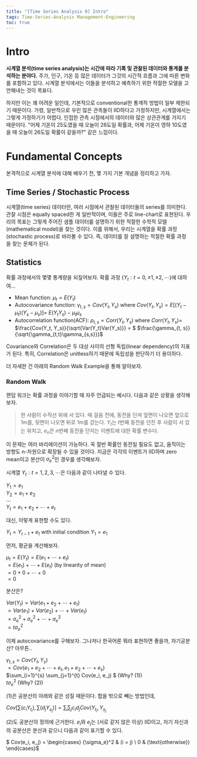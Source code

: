 ```yaml
---
title: "[Time Series Analysis 0] Intro"
tags: Time-Series-Analysis Management-Engineering
toc: true
---
```


# Intro
**시계열 분석(time series analysis)는 시간에 따라 기록 및 관찰된 데이터와 통계를 분석하는 분야다.** 주가, 인구, 기온 등 많은 데이터가 그것의 시간적 흐름과 그에 따른 변화를 포함하고 있다. 시계열 분석에서는 이들을 분석하고 예측하기 위한 적절한 모델을 고안해내는 것이 목표다.

하지만 이는 꽤 어려운 일인데, 기본적으로 conventional한 통계적 방법이 일부 제한되기 때문이다. 가령, 일반적으로 우린 많은 관측들이 IID하다고 가정하지만, 시계열에서는 그렇게 가정하기가 어렵다. 인접한 관측 시점에서의 데이터와 많은 상관관계를 가지기 때문이다. "어제 기온이 25도였을 때 오늘이 26도일 확률과, 어제 기온이 영하 10도였을 때 오늘이 26도일 확률이 같을까?" 같은 느낌이다.


# Fundamental Concepts
본격적으로 시계열 분석에 대해 배우기 전, 몇 가지 기본 개념을 정리하고 가자.

## Time Series / Stochastic Process
시계열(time series) 데이터란, 여러 시점에서 관찰된 데이터들의 series를 의미한다. 관찰 시점은 equally spaced한 게 일반적이며, 이들은 주로 line-chart로 표현된다. 우리의 목표는 그렇게 주어진 샘플 데이터를 설명하기 위한 적절한 수학적 모델(mathematical model)을 찾는 것이다. 이를 위해서, 우리는 시계열을 확률 과정(stochastic process)로 바라볼 수 있다. 즉, 데이터를 잘 설명하는 적절한 확률 과정을 찾는 문제가 된다.

## Statistics
확률 과정에서의 몇몇 통계량을 되짚어보자. 확률 과정 $\{Y_t: t = 0, \pm 1, \pm 2, \cdots \}$에 대하여...

- Mean function: $\mu_t = E(Y_t)$
- Autocovariance function: $\gamma_{t, s} = Cov(Y_t, Y_s)$ where $Cov(Y_t, Y_s) = E[(Y_t - \mu_t)(Y_s - \mu_s)] =$ $E(Y_tY_s) - \mu_t\mu_s$
- Autocorrelation function(ACF): $\rho_{t, s} = Corr(Y_t, Y_s)$ where $Corr(Y_t, Y_s) =$ $\frac{Cov(Y_t, Y_s)}{\sqrt{Var(Y_t)Var(Y_s)}} = $ $\frac{\gamma_{t, s}}{\sqrt{\gamma_{t,t}\gamma_{s,s}}}$

Covariance와 Correlation은 두 대상 사이의 선형 독립(linear dependency)의 지표가 된다. 특히, Correlation은 unitless하기 때문에 독립성을 판단하기 더 용이하다.

더 자세한 건 아래의 Random Walk Example을 통해 알아보자.

### Random Walk
랜덤 워크는 확률 과정을 이야기할 때 자주 언급되는 예시다. 다음과 같은 상황을 생각해보자.

> 한 사람이 수직선 위에 서 있다. 매 걸음 전에, 동전을 던져 앞면이 나오면 앞으로 1m를, 뒷면이 나오면 뒤로 1m를 걷는다. $Y_t$는 $t$번째 동전을 던진 후 사람이 서 있는 위치고, $e_n$은 $n$번째 동전을 던지는 이벤트에 대한 확률 변수다.

이 문제는 여러 바리에이션이 가능하다. 꼭 절반 확률인 동전일 필요도 없고, 움직이는 방향도 n-차원으로 확장될 수 있을 것이다. 지금은 각각의 이벤트가 IID하며 zero mean이고 분산이 ${\sigma_e}^2$인 경우를 생각해보자.

시계열 ${Y_t: t = 1, 2, 3, \cdots}$은 다음과 같이 나타낼 수 있다.

$Y_1 = e_1$
<br>$Y_2 = e_1 + e_2$
<br>$\cdots$
<br>$Y_t = e_1 + e_2 + \cdots + e_t$

대신, 이렇게 표현할 수도 있다.

$Y_t = Y_{t-1} + e_t$ with initial condition $Y_1 = e_1$

먼저, 평균을 계산해보자.

$\mu_t = E(Y_t) = E(e_1 + \cdots + e_t)$
<br>$= E(e_1) + \cdots + E(e_t)$ (by linearity of mean)
<br>$= 0+0+\cdots + 0$
<br>$=0$

분산은?

$Var(Y_t) = Var(e_1 + e_2 + \cdots + e_t)$
<br>$=Var(e_1) + Var(e_2) + \cdots + Var(e_t)$
<br>$={\sigma_e}^2 +{\sigma_e}^2 + \cdots + {\sigma_e}^2$
<br>$=t{\sigma_e}^2$

이제 autocovariance를 구해보자. 그나저나 한국어론 뭐라 표현하면 좋을까, 자기공분산? 아무튼..

$\gamma_{t, s} = Cov(Y_t, Y_s)$
<br> $=Cov(e_1 + e_2 + \cdots + e_t, e_1 + e_2 + \cdots + e_s)$
<br> $\sum_{i=1}^{s} \sum_{j=1}^{t} Cov(e_i, e_j) $ (Why? (1))
<br> $t{\sigma_e}^2$ (Why? (2))

(1)은 공분산의 아래와 같은 성질 때문이다. 합을 밖으로 빼는 방법인데,

$Cov[\sum(c_iY_{t_i}), \sum(d_jY_{s_j})] = \sum_i \sum_j c_id_j Cov(Y_{t_i}, Y_{s_j}$

(2)도 공분산의 정의에 근거한다. $e_i$와 $e_j$는 (서로 같지 않은 이상) IID이고, 자기 자신과의 공분산은 분산과 같으니 다음과 같이 표기할 수 있다.

$ Cov(e_i, e_j) = 
\begin{cases}
{\sigma_e}^2 & (i = j) \\
0 & (\text{otherwise})
\end{cases}$


